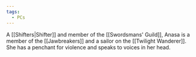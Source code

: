 ```yaml
---
tags:
  - PCs
---
```

A [[Shifters|Shifter]] and member of the [[Swordsmans' Guild]], Anasa is a member of the [[Jawbreakers]] and a sailor on the [[Twilight Wanderer]]. She has a penchant for violence and speaks to voices in her head.